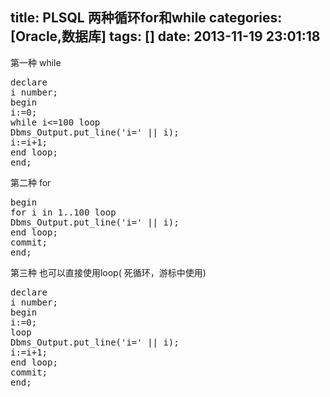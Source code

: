 title: PLSQL 两种循环for和while
categories: [Oracle,数据库]
tags: []
date: 2013-11-19 23:01:18
---
第一种 while
<pre>
declare
i number;
begin
i:=0;
while i<=100 loop
Dbms_Output.put_line('i=' || i);
i:=i+1;
end loop;
end;
</pre>
第二种 for
<pre>
begin
for i in 1..100 loop
Dbms_Output.put_line('i=' || i);
end loop;
commit;
end;
</pre>
第三种 也可以直接使用loop( 死循环，游标中使用)
<pre>
declare
i number;
begin
i:=0;
loop
Dbms_Output.put_line('i=' || i);
i:=i+1;
end loop;
commit;
end;
</pre>